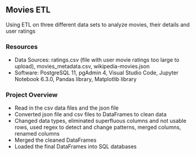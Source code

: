 ## Movies ETL
Using ETL on three different data sets to analyze movies, their details and user ratings

### Resources
- Data Sources: ratings.csv (file with user movie ratings too large to upload), movies_metadata.csv, wikipedia-movies.json
- Software: PostgreSQL 11, pgAdmin 4, Visual Studio Code, Jupyter Notebook 6.3.0, Pandas library, Matplotlib library

### Project Overview
- Read in the csv data files and the json file 
- Converted json file and csv files to DataFrames to clean data 
- Changed data types, eliminated superfluous columns and not usable rows, used regex to detect and change patterns, merged columns, renamed columns
- Merged the cleaned DataFrames
- Loaded the final DataFrames into SQL databases
